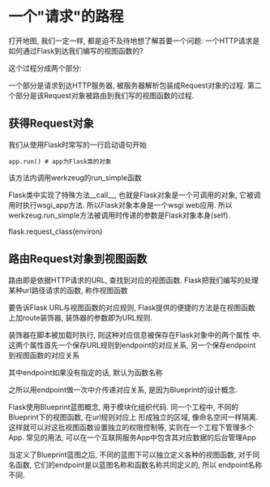 # 一个"请求"的路程

打开地图, 我们一定一样, 都是迫不及待地想了解首要一个问题:
一个HTTP请求是如何通过Flask到达我们编写的视图函数的?

这个过程分成两个部分:

一个部分是请求到达HTTP服务器, 被服务器解析包装成Request对象的过程.
第二个部分是该Request对象被路由到我们写的视图函数的过程.

## 获得Request对象

我们从使用Flask时常写的一行启动语句开始

```
app.run() # app为Flask类的对象
```

该方法内调用werkzeug的run_simple函数

Flask类中实现了特殊方法__call__, 也就是Flask对象是一个可调用的对象,
它被调用时执行wsgi_app方法. 所以Flask对象本身是一个wsgi web应用.
所以werkzeug.run_simple方法被调用时传递的参数是Flask对象本身(self).

flask.request_class(environ)

## 路由Request对象到视图函数

路由即是依据HTTP请求的URL, 查找到对应的视图函数.
Flask把我们编写的处理某种url路径请求的函数, 称作视图函数

要告诉Flask URL与视图函数的对应规则, Flask提供的便捷的方法是在视图函数
上加route装饰器, 装饰器的参数即为URL规则.

装饰器在脚本被加载时执行, 则这种对应信息被保存在Flask对象中的两个属性
中.
这两个属性首先一个保存URL规则到endpoint的对应关系, 另一个保存endpoint
到视图函数的对应关系

其中endpoint如果没有指定的话, 默认为函数名称

之所以用endpoint做一次中介传递对应关系, 是因为Blueprint的设计概念.

Flask使用Blueprint蓝图概念, 用于模块化组织代码.
同一个工程中, 不同的Blueprint下的视图函数, 在url规则对应上
形成独立的区域, 像命名空间一样隔离.
这样就可以对这批视图函数设置独立的权限控制等, 实则在一个工程下管理多个
App.
常见的用法, 可以在一个互联网服务App中包含其对应数据的后台管理App

当定义了Blueprint蓝图之后, 不同的蓝图下可以独立定义各种的视图函数,
对于同名函数, 它们的endpoint是以蓝图名称和函数名称共同定义的, 所以
endpoint名称不同.
